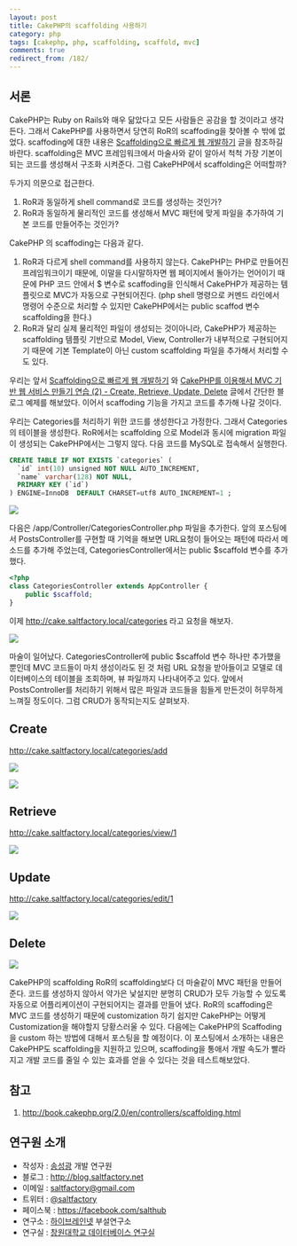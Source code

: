 ```yaml
---
layout: post
title: CakePHP의 scaffolding 사용하기
category: php
tags: [cakephp, php, scaffolding, scaffold, mvc]
comments: true
redirect_from: /182/
---
```


## 서론

CakePHP는 Ruby on Rails와 매우 닮았다고 모든 사람들은 공감을 할 것이라고 생각든다. 그래서 CakePHP를 사용하면서 당연히 RoR의 scaffoding을 찾아볼 수 밖에 없었다. scaffoding에 대한 내용은 [Scaffolding으로 빠르게 웹 개발하기](http://blog.saltfactory.net/177) 글을 참조하길 바란다. scaffolding은 MVC 프레임워크에서 마술사와 같이 알아서 척척 가장 기본이 되는 코드를 생성해서 구조화 시켜준다. 그럼 CakePHP에서 scaffolding은 어떠할까?

두가지 의문으로 접근한다.
1. RoR과 동일하게 shell command로 코드를 생성하는 것인가?
2. RoR과 동일하게 물리적인 코드를 생성해서 MVC 패턴에 맞게 파일을 추가하여 기본 코드를 만들어주는 것인가?

CakePHP 의 scaffoding는 다음과 같다.
1. RoR과 다르게 shell command를 사용하지 않는다. CakePHP는 PHP로 만들어진 프레임워크이기 때문에, 이말을 다시말하자면 웹 페이지에서 돌아가는 언어이기 때문에 PHP 코드 안에서 $ 변수로 scaffoding을 인식해서 CakePHP가 제공하는 템플릿으로 MVC가 자동으로 구현되어진다. (php shell 명령으로 커멘드 라인에서 명령어 수준으로 처리할 수 있지만 CakePHP에서는 public scaffod 변수 scaffolding을 한다.)
2. RoR과 달리 실제 물리적인 파일이 생성되는 것이아니라, CakePHP가 제공하는 scaffolding 템플릿 기반으로 Model, View, Controller가 내부적으로 구현되어지기 때문에 기본 Template이 아닌 custom scaffolding 파일을 추가해서 처리할 수도 있다.

우리는 앞서 [Scaffolding으로 빠르게 웹 개발하기](http://blog.saltfactory.net/177) 와 [CakePHP를 이용해서 MVC 기반 웹 서비스 만들기 연습 (2) - Create, Retrieve, Update, Delete](http://blog.saltfactory.net/181) 글에서 간단한 블로그 예제를 해보았다. 이어서 scaffoding 기능을 가지고 코드를 추가해 나갈 것이다.

<!--more-->

우리는 Categories를 처리하기 위한 코드를 생성한다고 가정한다. 그래서 Categories의 테이블을 생성한다. RoR에서는 scaffolding 으로 Model과 동시에 migration 파일이 생성되는 CakePHP에서는 그렇지 않다. 다음 코드를 MySQL로 접속해서 실행한다.

```sql
CREATE TABLE IF NOT EXISTS `categories` (
  `id` int(10) unsigned NOT NULL AUTO_INCREMENT,
  `name` varchar(128) NOT NULL,
  PRIMARY KEY (`id`)
) ENGINE=InnoDB  DEFAULT CHARSET=utf8 AUTO_INCREMENT=1 ;
```

![](http://cfile1.uf.tistory.com/image/145F133A50460BE2350A70)

다음은 /app/Controller/CategoriesController.php 파일을 추가한다. 앞의 포스팅에서 PostsController를 구현할 때 기억을 해보면 URL요청이 들어오는 패턴에 따라서 메소드를 추가해 주었는데, CategoriesController에서는 public $scaffold 변수를 추가했다.

```php
<?php
class CategoriesController extends AppController {
    public $scaffold;
}
```

이제 http://cake.saltfactory.local/categories 라고 요청을 해보자.

![](http://cfile23.uf.tistory.com/image/1162BF3A50460D31328390)

마술이 일어났다. CategoriesController에 public $scaffold 변수 하나만 추가했을 뿐인데 MVC 코드들이 마치 생성이라도 된 것 처럼 URL 요청을 받아들이고 모델로 데이터베이스의 테이블을 조회하며, 뷰 파일까지 나타내어주고 있다. 앞에서 PostsController를 처리하기 위해서 많은 파일과 코드들을 힘들게 만든것이 허무하게 느껴질 정도이다. 그럼 CRUD가 동작되는지도 살펴보자.

## Create

http://cake.saltfactory.local/categories/add

![](http://cfile3.uf.tistory.com/image/194C8F3350460E10048A87)

![](http://cfile10.uf.tistory.com/image/191C7C3750460E2925BAC1)

## Retrieve

http://cake.saltfactory.local/categories/view/1

![](http://cfile1.uf.tistory.com/image/1360023850460EBE2BFCE1)

## Update

http://cake.saltfactory.local/categories/edit/1

![](http://cfile25.uf.tistory.com/image/1222743950460EFC2AE7F5)

## Delete

![](http://cfile6.uf.tistory.com/image/123F5A3750460F42035E59)

CakePHP의 scaffolding RoR의 scaffolding보다 더 마술같이 MVC 패턴을 만들어준다. 코드를 생성하지 않아서 약가은 낯설지만 분명히 CRUD가 모두 가능할 수 있도록 자동으로 어플리케이션이 구현되어지는 결과를 만들어 냈다. RoR의 scaffoding은 MVC 코드를 생성하기 때문에 customization 하기 쉽지만 CakePHP는 어떻게 Customization을 해야할지 당황스러울 수 있다. 다음에는 CakePHP의 Scaffoding을 custom 하는 방법에 대해서 포스팅을 할 예정이다. 이 포스팅에서 소개하는 내용은 CakePHP도 scaffolding을 지원하고 있으며, scaffoding을 통애서 개발 속도가 빨라지고 개발 코드를 줄일 수 있는 효과를 얻을 수 있다는 것을 테스트해보았다.


## 참고

1. http://book.cakephp.org/2.0/en/controllers/scaffolding.html


## 연구원 소개

* 작성자 : [송성광](http://about.me/saltfactory) 개발 연구원
* 블로그 : http://blog.saltfactory.net
* 이메일 : [saltfactory@gmail.com](mailto:saltfactory@gmail.com)
* 트위터 : [@saltfactory](https://twitter.com/saltfactory)
* 페이스북 : https://facebook.com/salthub
* 연구소 : [하이브레인넷](http://www.hibrain.net) 부설연구소
* 연구실 : [창원대학교 데이터베이스 연구실](http://dblab.changwon.ac.kr)

